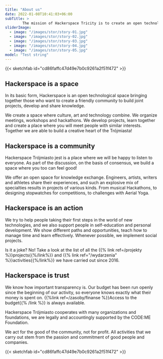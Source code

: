 ```yaml
---
title: "About us"
date: 2022-01-08T10:41:03+06:00
subTitle: >
        The mission of Hackerspace Tricity is to create an open technological space and build a community of people supporting themselves in development and sharing knowledge in a friendly atmosphere.
sliderImage:
  - image: "/images/stor/story-01.jpg"
  - image: "/images/stor/story-02.jpg"
  - image: "/images/stor/story-03.jpg"
  - image: "/images/stor/story-04.jpg"
  - image: "/images/stor/story-05.jpg"
model: "Test string"
---
```


{{< sketchfab id="cd86faffc47d49e7b0c9261a2f51f472" >}}

## Hackerspace is a space

In its basic form, Hackerspace is an open technological space bringing together those who want to create a friendly community to build joint projects, develop and share knowledge.

We create a space where culture, art and technology combine. We organize meetings, workshops and hackathons. We develop projects, learn together and create a place where you will meet people with similar interests. Together we are able to build a creative heart of the Trójmiasta!

## Hackerspace is a community

Hackerspace Trójmiasto jest  is a place where we will be happy to listen to everyone. As part of the discussion, on the basis of consensus, we build a space where you too can feel good!

We offer an open space for knowledge exchange. Engineers, artists, writers and athletes share their experiences, and such an explosive mix of specialties results in projects of various kinds. From musical Hackathons, to designing stopwatches for competitions, to challenges with Aerial Yoga.

## Hackerspace is an action

We try to help people taking their first steps in the world of new technologies, and we also support people in self-education and personal development. We show different paths and opportunities, teach how to manage time and learn effectively. Whenever possible, we implement social projects.

Is it a joke? No! Take a look at the list of all the {{% link ref=/projekty %}}projects{{%/link%}} and {{% link ref="/wydarzenia" %}}activities{{%/link%}} we have carried out since 2016.

## Hackerspace is trust

We know how important transparency is. Our budget has been run openly since the beginning of our activity, so everyone knows exactly what their money is spent on. {{%link ref=/zasoby/finanse %}}Access to the budget{{% /link %}} is always available.

Hackerspace Trójmiasto cooperates with many organizations and foundations, we are legally and accountingly supported by the CODE:ME Foundation.

We act for the good of the community, not for profit. All activities that we carry out stem from the passion and commitment of good people and companies.

{{< sketchfab id="cd86faffc47d49e7b0c9261a2f51f472" >}}